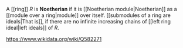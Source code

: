 A [[ring]] $R$ is **Noetherian** if it is [[Noetherian module|Noetherian]] as a [[module over a ring|module]] over itself. [[submodules of a ring are ideals|That is]], if there are no infinite increasing chains of [[left ring ideal|left ideals]] of $R$.

https://www.wikidata.org/wiki/Q582271